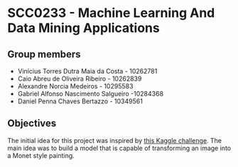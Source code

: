 # SCC0233 - Machine Learning And Data Mining Applications

## Group members
- Vinícius Torres Dutra Maia da Costa - 10262781
- Caio Abreu de Oliveira Ribeiro - 10262839
- Alexandre Norcia Medeiros - 10295583
- Gabriel Alfonso Nascimento Salgueiro -10284368
- Daniel Penna Chaves Bertazzo - 10349561

## Objectives
The initial idea for this project was inspired by [this Kaggle challenge](https://www.kaggle.com/c/gan-getting-started/overview). The main idea was to build a model that is capable of transforming an image into a Monet style painting.
